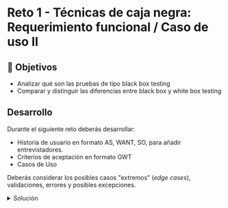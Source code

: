 # Reto 1 - Técnicas de caja negra: Requerimiento funcional / Caso de uso II

## :dart: Objetivos

- Analizar qué son las pruebas de tipo black box testing
- Comparar y distinguir las diferencias entre black box y white box testing

## Desarrollo

Durante el siguiente reto deberás desarrollar:

- Historia de usuario en formato AS, WANT, SO, para añadir entrevistadores.
- Criterios de aceptación en formato GWT
- Casos de Uso

Deberás considerar los posibles casos "extremos" (_edge cases_), validaciones, errores y posibles excepciones.


<details>
  <summary>Solución</summary>

#### Historia de usuario

Añadir entrevistadores

El administrador quiere registrar nuevos entrevistadores en el sistema.

#### Historia de usuario (As, Want, So)

Añadir entrevistadores

AS un usuario administrador I WANT poder registrar nuevos entrevistadores SO los entrevistadores se pueden consultar en el sistema

#### Descripción Given, When, Then (GWT)

Criterios de aceptación

GIVEN un usuario administrador WHEN ingresa los datos del entrevistador THEN se crea su registro en la aplicación


#### Caso de Uso

Precondiciones:

    El usuario cuenta con persisos de administrador

Actor:

    Usuario administrador

Input:

    name (string al menos 3 caracteres)
    last_name (string al menos 3 caracteres)
    email (string de n caracteres)

Output:

    intervieewr_id

Flow:

    1. Crear el intervieewr correspondiente
        1.1 Validar el email
            1.1.1 Si el email es invalido lanzar la excepción InvalidEmail
        1.2 Crear la nueva instacia d ela clase Interviewer
        1.4 Guardar la entidad
        1.5 Responder con el id del nuevo entrevistador
    2.Enviar la respuesta

</details>